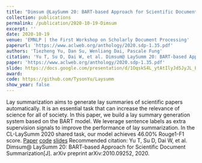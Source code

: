```yaml
---
title: "Dimsum @LaySumm 20: BART-based Approach for Scientific Document Summarization"
collection: publications
permalink: /publication/2020-10-19-Dimsum
excerpt: ''
date: 2020-10-19
venue: 'EMNLP | the First Workshop on Scholarly Document Processing'
paperurl: 'https://www.aclweb.org/anthology/2020.sdp-1.35.pdf'
authors: 'Tiezheng Yu, Dan Su, Wenliang Dai, Pascale Fung'
citation: 'Yu T, Su D, Dai W, et al. Dimsum@ LaySumm 20: BART-based Approach for Scientific Document Summarization[J]. arXiv preprint arXiv:2010.09252, 2020.'
paper: 'https://www.aclweb.org/anthology/2020.sdp-1.35.pdf'
slide: https://docs.google.com/presentation/d/1OqskS4L_ytAtIlyJd5JyJL_EeGEUEmQNaU5ecVQjJas/edit?usp=sharing
award: 
code: https://github.com/TysonYu/Laysumm
show_year: false
---
```

Lay summarization aims to generate lay summaries of scientific papers automatically. It is an essential task that can increase the relevance of science for all of society. In this paper, we build a lay summary generation system based on the BART model. We leverage sentence labels as extra supervision signals to improve the performance of lay summarization. In the CL-LaySumm 2020 shared task, our model achieves 46.00% Rouge1-F1 score.
[Paper](https://www.aclweb.org/anthology/2020.sdp-1.35.pdf)
[code](https://github.com/TysonYu/Laysumm)
[slides](https://docs.google.com/presentation/d/1OqskS4L_ytAtIlyJd5JyJL_EeGEUEmQNaU5ecVQjJas/edit?usp=sharing)
Recommended citation: Yu T, Su D, Dai W, et al. Dimsum@ LaySumm 20: BART-based Approach for Scientific Document Summarization[J]. arXiv preprint arXiv:2010.09252, 2020.
